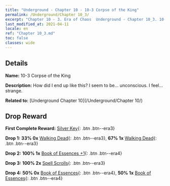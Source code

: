```yaml
---
title: "Underground - Chapter 10 - 10-3 Corpse of the King"
permalink: /Underground/Chapter 10_3/
excerpt: "Chapter 10 - 3. Era of Chaos  Underground - Chapter 10_3. 10-3 Corpse of the King"
last_modified_at: 2021-04-11
locale: en
ref: "Chapter 10_3.md"
toc: false
classes: wide
---
```


## Details

 **Name:** 10-3 Corpse of the King

 **Description:** How did I end up like this? I seem to be... unconscious. I feel... strange.

 **Related to:** [Underground Chapter 10](/Underground/Chapter 10/)

## Drop Reward

 **First Complete Reward:** [Silver Key](/Items/con_693/){: .btn .btn--era3}

 **Drop 1:** **33% 0x** [Walking Dead](/Items/unt_209/){: .btn .btn--era3}, **67% 1x** [Walking Dead](/Items/unt_209/){: .btn .btn--era3}

 **Drop 2:** **100% 1x** [Book of Essences +1](/Items/mat_46/){: .btn .btn--era4}

 **Drop 3:** **100% 2x** [Spell Scrolls](/Items/con_694/){: .btn .btn--era3}

 **Drop 4:** **50% 0x** [Book of Essences](/Items/mat_39/){: .btn .btn--era4}, **50% 1x** [Book of Essences](/Items/mat_39/){: .btn .btn--era4}

